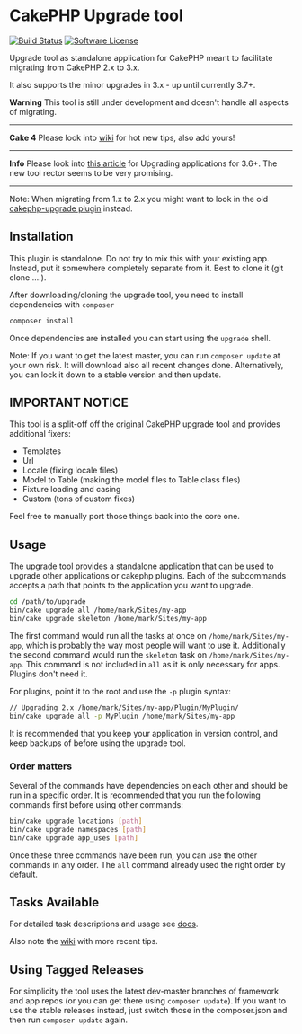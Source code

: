 # CakePHP Upgrade tool 
[![Build Status](https://api.travis-ci.org/dereuromark/upgrade.svg?branch=develop)](https://travis-ci.org/dereuromark/upgrade)
[![Software License](https://img.shields.io/badge/license-MIT-brightgreen.svg?style=flat-square)](LICENSE)


Upgrade tool as standalone application for CakePHP meant to facilitate migrating from CakePHP 2.x to 3.x.

It also supports the minor upgrades in 3.x - up until currently 3.7+.

**Warning** This tool is still under development and doesn't handle all aspects of migrating.

--- 
**Cake 4** Please look into [wiki](https://github.com/dereuromark/upgrade/wiki/Tips#upgrading-to-4x) for hot new tips, also add yours!

--- 
**Info** Please look into [this article](https://www.dereuromark.de/2018/03/14/cakephp-3-6-is-coming/) for Upgrading applications for 3.6+. The new tool rector seems to be very promising.

--- 


Note: When migrating from 1.x to 2.x you might want to look in the old [cakephp-upgrade plugin](https://github.com/dereuromark/cakephp-upgrade) instead.


## Installation

This plugin is standalone. Do not try to mix this with your existing app. Instead, put it somewhere completely separate from it.
Best to clone it (git clone ....).

After downloading/cloning the upgrade tool, you need to install dependencies with `composer`

```bash
composer install
```

Once dependencies are installed you can start using the `upgrade` shell.

Note: If you want to get the latest master, you can run `composer update` at your own risk. 
It will download also all recent changes done.
Alternatively, you can lock it down to a stable version and then update.

## IMPORTANT NOTICE

This tool is a split-off off the original CakePHP upgrade tool and provides additional fixers:
- Templates
- Url
- Locale (fixing locale files)
- Model to Table (making the model files to Table class files)
- Fixture loading and casing
- Custom (tons of custom fixes)

Feel free to manually port those things back into the core one.

## Usage

The upgrade tool provides a standalone application that can be used to upgrade
other applications or cakephp plugins. Each of the subcommands accepts a path
that points to the application you want to upgrade.

```bash
cd /path/to/upgrade
bin/cake upgrade all /home/mark/Sites/my-app
bin/cake upgrade skeleton /home/mark/Sites/my-app
```
The first command would run all the tasks at once on `/home/mark/Sites/my-app`,
which is probably the way most people will want to use it.
Additionally the second command would run the `skeleton` task on `/home/mark/Sites/my-app`.
This command is not included in `all` as it is only necessary for apps. Plugins don't need it.

For plugins, point it to the root and use the `-p` plugin syntax:
```bash
// Upgrading 2.x /home/mark/Sites/my-app/Plugin/MyPlugin/ 
bin/cake upgrade all -p MyPlugin /home/mark/Sites/my-app
```

It is recommended that you keep your application in version control, and keep
backups of before using the upgrade tool.

### Order matters

Several of the commands have dependencies on each other and should be run in a specific order. It
is recommended that you run the following commands first before using other commands:

```bash
bin/cake upgrade locations [path]
bin/cake upgrade namespaces [path]
bin/cake upgrade app_uses [path]
```

Once these three commands have been run, you can use the other commands in any order.
The `all` command already used the right order by default.

## Tasks Available
For detailed task descriptions and usage see [docs](docs).

Also note the [wiki](https://github.com/dereuromark/upgrade/wiki) with more recent tips.


## Using Tagged Releases
For simplicity the tool uses the latest dev-master branches of framework and app repos (or you can get there using `composer update`).
If you want to use the stable releases instead, just switch those in the composer.json and then run `composer update` again.
